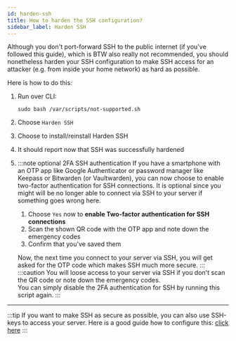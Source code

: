 ```yaml
---
id: harden-ssh
title: How to harden the SSH configuration?
sidebar_label: Harden SSH
---
```

Although you don't port-forward SSH to the public internet (if you've followed this guide), which is BTW also really not recommended, you should nonetheless harden your SSH configuration to make SSH access for an attacker (e.g. from inside your home network) as hard as possible. 

Here is how to do this:
1. Run over CLI:
    ```shell
    sudo bash /var/scripts/not-supported.sh
    ```
1. Choose `Harden SSH`
1. Choose to install/reinstall Harden SSH
1. It should report now that SSH was successfully hardened
1. :::note optional 2FA SSH authentication
    If you have a smartphone with an OTP app like Google Authenticator or password manager like Keepass or Bitwarden (or Vaultwarden), you can now choose to enable two-factor authentication for SSH connections. It is optional since you might will be no longer able to connect via SSH to your server if something goes wrong here.
    1. Choose `Yes` now to **enable Two-factor authentication for SSH connections**
    1. Scan the shown QR code with the OTP app and note down the emergency codes
    1. Confirm that you've saved them
    
    Now, the next time you connect to your server via SSH, you will get asked for the OTP code which makes SSH much more secure.
    :::
    :::caution
    You will loose access to your server via SSH if you don't scan the QR code or note down the emergency codes. <br/>
    You can simply disable the 2FA authentication for SSH by running this script again.
    :::

---

:::tip
If you want to make SSH as secure as possible, you can also use SSH-keys to access your server. Here is a good guide how to configure this: [click here](https://www.digitalocean.com/community/tutorials/how-to-set-up-ssh-keys-on-ubuntu-20-04)
:::